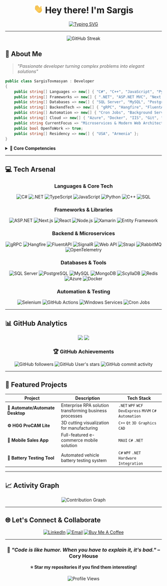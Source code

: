 <div align="center">

# <img src="https://raw.githubusercontent.com/ABSphreak/ABSphreak/master/gifs/Hi.gif" width="30px"> Hey there! I'm **Sargis**

</div>

<div align="center">
  
[![Typing SVG](https://readme-typing-svg.herokuapp.com?font=Fira+Code&size=32&duration=3000&pause=1000&color=00D4FF&center=true&vCenter=true&width=600&lines=Full+Stack+Software+Engineer)](https://git.io/typing-svg)

</div>

---

<div align="center">
  <img src="https://github-readme-streak-stats.herokuapp.com?user=sargis-tovmasyan&theme=tokyonight&hide_border=true&date_format=M%20j%5B%2C%20Y%5D" alt="GitHub Streak" />
</div>

## 🚀 About Me

> *"Passionate developer turning complex problems into elegant solutions"*

```csharp
public class SargisTovmasyan : Developer
{
    public string[] Languages => new[] { "C#", "C++", "JavaScript", "Python", "TypeScript", "SQL" };
    public string[] Frameworks => new[] { ".NET", "ASP.NET MVC", "Next.js", "React", "Xamarin", "Strapi", "Node.js" };
    public string[] Databases => new[] { "SQL Server", "MySQL", "PostgreSQL", "SQLite", "MongoDB", "Redis" };
    public string[] BackendTech => new[] { "gRPC", "Hangfire", "FluentAPI", "OpenTelemetry", "SignalR", "Web API" };
    public string[] Automation => new[] { "Cron Jobs", "Background Services", "RPA", "Windows Services" };
    public string[] Cloud => new[] { "Azure", "Docker", "IIS", "Git", "CI/CD" };
    public string CurrentFocus => "Microservices & Modern Web Architecture";
    public bool OpenToWork => true;
    public string[] Residency => new[] { "USA", "Armenia" };
}
```

<details>
<summary><b>🧠 Core Competencies</b></summary>
<br>

- 🎯 **Backend Development**: Advanced .NET & ASP.NET MVC applications
- 🔄 **Automation**: RPA solutions, Hangfire jobs, and .NET cron jobs
- 🌐 **Full-Stack**: Next.js, React, and ASP.NET MVC applications
- 🏗️ **Architecture**: Microservices with gRPC, Clean Architecture, and Vertical Slice
- 📊 **Database Design**: Efficient data architecture and optimization
- 🔍 **Observability**: OpenTelemetry monitoring and performance optimization
- 👥 **Leadership**: Team collaboration, mentoring, and stakeholder communication

</details>

---

## 💻 Tech Arsenal

<div align="center">

### Languages & Core Tech
![C#](https://img.shields.io/badge/C%23-239120?style=for-the-badge&logo=c-sharp&logoColor=white)
![.NET](https://img.shields.io/badge/.NET-512BD4?style=for-the-badge&logo=dotnet&logoColor=white)
![TypeScript](https://img.shields.io/badge/TypeScript-007ACC?style=for-the-badge&logo=typescript&logoColor=white)
![JavaScript](https://img.shields.io/badge/JavaScript-F7DF1E?style=for-the-badge&logo=javascript&logoColor=black)
![Python](https://img.shields.io/badge/Python-3776AB?style=for-the-badge&logo=python&logoColor=white)
![C++](https://img.shields.io/badge/C++-00599C?style=for-the-badge&logo=cplusplus&logoColor=white)
![SQL](https://img.shields.io/badge/SQL-4479A1?style=for-the-badge&logo=mysql&logoColor=white)

### Frameworks & Libraries
![ASP.NET](https://img.shields.io/badge/ASP.NET-512BD4?style=for-the-badge&logo=dotnet&logoColor=white)
![Next.js](https://img.shields.io/badge/Next.js-000000?style=for-the-badge&logo=nextdotjs&logoColor=white)
![React](https://img.shields.io/badge/React-20232A?style=for-the-badge&logo=react&logoColor=61DAFB)
![Node.js](https://img.shields.io/badge/Node.js-43853D?style=for-the-badge&logo=node.js&logoColor=white)
![Xamarin](https://img.shields.io/badge/Xamarin-3498DB?style=for-the-badge&logo=xamarin&logoColor=white)
![Entity Framework](https://img.shields.io/badge/Entity%20Framework-512BD4?style=for-the-badge&logo=dotnet&logoColor=white)

### Backend & Microservices
![gRPC](https://img.shields.io/badge/gRPC-4285F4?style=for-the-badge&logo=grpc&logoColor=white)
![Hangfire](https://img.shields.io/badge/Hangfire-FF6600?style=for-the-badge&logo=dotnet&logoColor=white)
![FluentAPI](https://img.shields.io/badge/FluentAPI-512BD4?style=for-the-badge&logo=dotnet&logoColor=white)
![SignalR](https://img.shields.io/badge/SignalR-512BD4?style=for-the-badge&logo=dotnet&logoColor=white)
![Web API](https://img.shields.io/badge/Web%20API-512BD4?style=for-the-badge&logo=dotnet&logoColor=white)
![Strapi](https://img.shields.io/badge/Strapi-2F2E8B?style=for-the-badge&logo=strapi&logoColor=white)
![RabbitMQ](https://img.shields.io/badge/RabbitMQ-FF6600?style=for-the-badge&logo=rabbitmq&logoColor=white)
![OpenTelemetry](https://img.shields.io/badge/OpenTelemetry-000000?style=for-the-badge&logo=opentelemetry&logoColor=white)

### Databases & Tools
![SQL Server](https://img.shields.io/badge/SQL%20Server-CC2927?style=for-the-badge&logo=microsoft-sql-server&logoColor=white)
![PostgreSQL](https://img.shields.io/badge/PostgreSQL-316192?style=for-the-badge&logo=postgresql&logoColor=white)
![MySQL](https://img.shields.io/badge/MySQL-4479A1?style=for-the-badge&logo=mysql&logoColor=white)
![MongoDB](https://img.shields.io/badge/MongoDB-4EA94B?style=for-the-badge&logo=mongodb&logoColor=white)
![ScyllaDB](https://img.shields.io/badge/ScyllaDB-6CD4FF?style=for-the-badge&logo=scylladb&logoColor=white)
![Redis](https://img.shields.io/badge/Redis-DC382D?style=for-the-badge&logo=redis&logoColor=white)
![Azure](https://img.shields.io/badge/Azure-0078D4?style=for-the-badge&logo=microsoft-azure&logoColor=white)
![Docker](https://img.shields.io/badge/Docker-2496ED?style=for-the-badge&logo=docker&logoColor=white)

### Automation & Testing
![Selenium](https://img.shields.io/badge/Selenium-43B02A?style=for-the-badge&logo=selenium&logoColor=white)
![GitHub Actions](https://img.shields.io/badge/GitHub%20Actions-2088FF?style=for-the-badge&logo=github-actions&logoColor=white)
![Windows Services](https://img.shields.io/badge/Windows%20Services-0078D6?style=for-the-badge&logo=windows&logoColor=white)
![Cron Jobs](https://img.shields.io/badge/Cron%20Jobs-4EAA25?style=for-the-badge&logo=clockify&logoColor=white)

</div>

---

## 📊 GitHub Analytics

<div align="center">
  <img height="180em" src="https://github-readme-stats.vercel.app/api?username=sargis-tovmasyan&show_icons=true&theme=tokyonight&include_all_commits=true&count_private=true&hide_border=true"/>
  <img height="180em" src="https://github-readme-stats.vercel.app/api/top-langs/?username=sargis-tovmasyan&layout=compact&langs_count=8&theme=tokyonight&hide_border=true"/>
</div>

<div align="center">

### 🏆 GitHub Achievements

![GitHub followers](https://img.shields.io/github/followers/sargis-tovmasyan?label=Followers&style=for-the-badge&logo=github&color=blue)
![GitHub User's stars](https://img.shields.io/github/stars/sargis-tovmasyan?label=Total%20Stars&style=for-the-badge&logo=github&color=yellow)
![GitHub commit activity](https://img.shields.io/github/commit-activity/y/sargis-tovmasyan/sargis-tovmasyan?label=Commits&style=for-the-badge&logo=github&color=green)

</div>

---

## 🎯 Featured Projects

<div align="center">

| Project | Description | Tech Stack |
|---------|-------------|------------|
| **🤖 Automate/Automate Desktop** | Enterprise RPA solution transforming business processes | `.NET` `WPF` `WCF` `DevExpress` `MVVM` `C#` `Automation` |
| **⚙️ HGG ProCAM Lite** | 3D cutting visualization for manufacturing | `C++` `Qt` `3D Graphics` `CAD` |
| **📱 Mobile Sales App** | Full-featured e-commerce mobile solution | `MAUI` `C#` `.NET` |
| **🔋 Battery Testing Tool** | Automated vehicle battery testing system | `C#` `WPF` `.NET` `Hardware Integration` |

</div>

---

## 📈 Activity Graph

<div align="center">
  <img src="https://github-readme-activity-graph.vercel.app/graph?username=sargis-tovmasyan&theme=tokyo-night&hide_border=true&area=true" alt="Contribution Graph"/>
</div>

---

## 🌐 Let's Connect & Collaborate

<div align="center">

[![LinkedIn](https://img.shields.io/badge/LinkedIn-0077B5?style=for-the-badge&logo=linkedin&logoColor=white)](https://www.linkedin.com/in/sargis-tovmasyan/)
[![Email](https://img.shields.io/badge/Email-D14836?style=for-the-badge&logo=gmail&logoColor=white)](mailto:tovmasyan.sargis@outlook.com)
[![Buy Me A Coffee](https://img.shields.io/badge/Buy%20Me%20A%20Coffee-FFDD00?style=for-the-badge&logo=buy-me-a-coffee&logoColor=black)](https://coff.ee/saqo1995s)

</div>

---

<div align="center">

### 💬 *"Code is like humor. When you have to explain it, it's bad."* – Cory House

**⭐ Star my repositories if you find them interesting!**

<img src="https://komarev.com/ghpvc/?username=sargis-tovmasyan&label=Profile%20views&color=0e75b6&style=for-the-badge" alt="Profile Views" />

</div>
